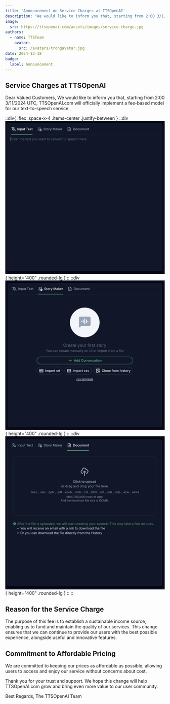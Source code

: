 ```yaml
---
title: 'Announcement on Service Charges at TTSOpenAI'
description: "We would like to inform you that, starting from 2:00 3/11/2024 UTC, TTSOpenAI.com will officially implement a fee-based model for our text-to-speech service."
image:
  src: https://ttsopenai.com/assets/images/service-charge.jpg
authors:
  - name: TTSTeam
    avatar:
      src: /avatars/trongavatar.jpg
date: 2024-12-18
badge:
  label: Announcement
---
```


## Service Charges at TTSOpenAI

Dear Valued Customers,
We would like to inform you that, starting from 2:00 3/11/2024 UTC, TTSOpenAI.com will officially implement a fee-based model for our text-to-speech service.

::div{ .flex .space-x-4 .items-center .justify-between }
  ::div
    ![grappes](/images/feature1.png){ height="400" .rounded-lg }
  ::
  ::div
    ![grappes](/images/feature2.png){ height="400" .rounded-lg }
  ::
  ::div
    ![grappes](/images/feature3.png){ height="400" .rounded-lg }
  ::
::

## Reason for the Service Charge

The purpose of this fee is to establish a sustainable income source, enabling us to fund and maintain the quality of our services. This change ensures that we can continue to provide our users with the best possible experience, alongside useful and innovative features.

## Commitment to Affordable Pricing

We are committed to keeping our prices as affordable as possible, allowing users to access and enjoy our service without concerns about cost.

Thank you for your trust and support. We hope this change will help TTSOpenAI.com grow and bring even more value to our user community.

Best Regards,
The TTSOpenAI Team
